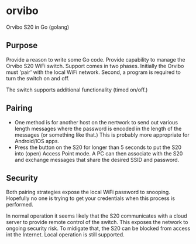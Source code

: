 # orvibo
Orvibo S20 in Go (golang)

## Purpose
Provide a reason to write some Go code. Provide capability to manage the Orvibo
S20 WiFi switch. Support comes in two phases. Initially the Orvibo must 'pair' with
the local WiFi network. Second, a program is required to turn the switch on and off.

The switch supports additional functionality (timed on/off.)

## Pairing
* One method is for another host on the nertwork to send out various length messages
where the password is encoded in the length of the messages (or something like that.)
This is probably more appropriate for Android/IOS apps.
* Press the button on the S20 for longer than 5 seconds to put the S20 into (open) Access 
Point mode. A PC can then associate with the S20 and exchange messages that share the
desired SSID and password.

## Security
Both pairing strategies expose the local WiFi password to snooping. Hopefully no one is
trying to get your credentials when this process is performed.

In normal operation it seems likely that the S20 communicates with a cloud server to
provide remote control of the switch. This exposes the network to ongoing security risk. 
To midigate that, the S20 can be blocked from access int the Internet. Local operation is still
supported.
